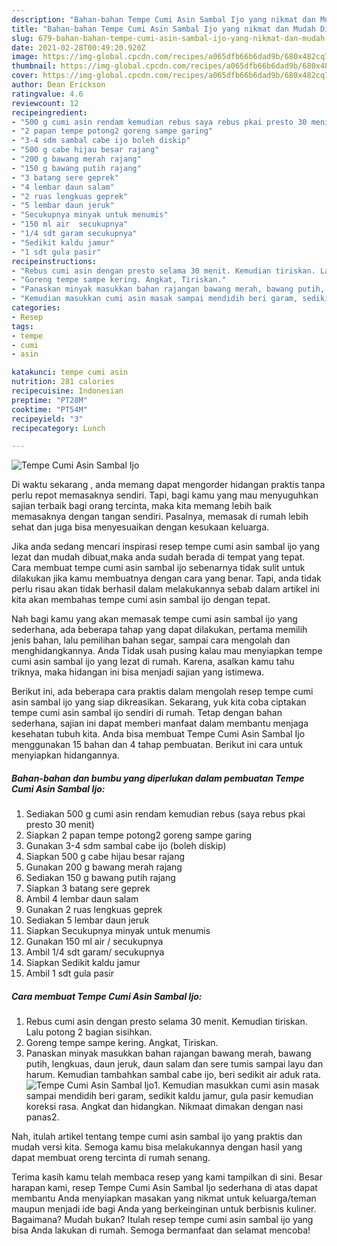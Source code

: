 ```yaml
---
description: "Bahan-bahan Tempe Cumi Asin Sambal Ijo yang nikmat dan Mudah Dibuat"
title: "Bahan-bahan Tempe Cumi Asin Sambal Ijo yang nikmat dan Mudah Dibuat"
slug: 679-bahan-bahan-tempe-cumi-asin-sambal-ijo-yang-nikmat-dan-mudah-dibuat
date: 2021-02-28T00:49:20.920Z
image: https://img-global.cpcdn.com/recipes/a065dfb66b6dad9b/680x482cq70/tempe-cumi-asin-sambal-ijo-foto-resep-utama.jpg
thumbnail: https://img-global.cpcdn.com/recipes/a065dfb66b6dad9b/680x482cq70/tempe-cumi-asin-sambal-ijo-foto-resep-utama.jpg
cover: https://img-global.cpcdn.com/recipes/a065dfb66b6dad9b/680x482cq70/tempe-cumi-asin-sambal-ijo-foto-resep-utama.jpg
author: Dean Erickson
ratingvalue: 4.6
reviewcount: 12
recipeingredient:
- "500 g cumi asin rendam kemudian rebus saya rebus pkai presto 30 menit"
- "2 papan tempe potong2 goreng sampe garing"
- "3-4 sdm sambal cabe ijo boleh diskip"
- "500 g cabe hijau besar rajang"
- "200 g bawang merah rajang"
- "150 g bawang putih rajang"
- "3 batang sere geprek"
- "4 lembar daun salam"
- "2 ruas lengkuas geprek"
- "5 lembar daun jeruk"
- "Secukupnya minyak untuk menumis"
- "150 ml air  secukupnya"
- "1/4 sdt garam secukupnya"
- "Sedikit kaldu jamur"
- "1 sdt gula pasir"
recipeinstructions:
- "Rebus cumi asin dengan presto selama 30 menit. Kemudian tiriskan. Lalu potong 2 bagian sisihkan."
- "Goreng tempe sampe kering. Angkat, Tiriskan."
- "Panaskan minyak masukkan bahan rajangan bawang merah, bawang putih, lengkuas, daun jeruk, daun salam dan sere tumis sampai layu dan harum. Kemudian tambahkan sambal cabe ijo, beri sedikit air aduk rata."
- "Kemudian masukkan cumi asin masak sampai mendidih beri garam, sedikit kaldu jamur, gula pasir kemudian koreksi rasa. Angkat dan hidangkan. Nikmaat dimakan dengan nasi panas2."
categories:
- Resep
tags:
- tempe
- cumi
- asin

katakunci: tempe cumi asin 
nutrition: 281 calories
recipecuisine: Indonesian
preptime: "PT28M"
cooktime: "PT54M"
recipeyield: "3"
recipecategory: Lunch

---
```



![Tempe Cumi Asin Sambal Ijo](https://img-global.cpcdn.com/recipes/a065dfb66b6dad9b/680x482cq70/tempe-cumi-asin-sambal-ijo-foto-resep-utama.jpg)

Di waktu  sekarang , anda memang dapat mengorder hidangan praktis tanpa perlu repot memasaknya sendiri. Tapi, bagi kamu yang mau menyuguhkan sajian terbaik bagi orang tercinta, maka kita memang lebih baik memasaknya dengan tangan sendiri. Pasalnya, memasak di rumah lebih sehat dan juga bisa menyesuaikan dengan kesukaan keluarga.

Jika anda sedang mencari inspirasi resep tempe cumi asin sambal ijo yang lezat dan mudah dibuat,maka anda sudah berada di tempat yang tepat. Cara membuat tempe cumi asin sambal ijo  sebenarnya tidak sulit untuk dilakukan jika kamu membuatnya dengan cara yang benar. Tapi, anda tidak perlu risau akan tidak berhasil dalam melakukannya 
sebab dalam artikel ini kita akan membahas tempe cumi asin sambal ijo dengan tepat.  



Nah bagi kamu yang akan memasak tempe cumi asin sambal ijo yang sederhana, ada beberapa tahap yang dapat dilakukan, pertama memilih jenis bahan, lalu pemilihan bahan segar, sampai cara mengolah dan menghidangkannya. Anda Tidak usah pusing kalau mau menyiapkan tempe cumi asin sambal ijo yang lezat di rumah. Karena, asalkan kamu  tahu triknya, maka hidangan ini bisa menjadi sajian yang istimewa.

Berikut ini, ada beberapa cara praktis  dalam mengolah resep tempe cumi asin sambal ijo yang siap dikreasikan. Sekarang, yuk kita coba ciptakan tempe cumi asin sambal ijo sendiri di rumah. Tetap dengan bahan sederhana, sajian ini dapat memberi manfaat dalam membantu menjaga kesehatan tubuh kita. Anda bisa membuat Tempe Cumi Asin Sambal Ijo menggunakan 15 bahan dan 4 tahap pembuatan. Berikut ini cara untuk menyiapkan hidangannya.

<!--inarticleads1-->

##### Bahan-bahan dan bumbu yang diperlukan dalam pembuatan Tempe Cumi Asin Sambal Ijo:

1. Sediakan 500 g cumi asin rendam kemudian rebus (saya rebus pkai presto 30 menit)
1. Siapkan 2 papan tempe potong2 goreng sampe garing
1. Gunakan 3-4 sdm sambal cabe ijo (boleh diskip)
1. Siapkan 500 g cabe hijau besar rajang
1. Gunakan 200 g bawang merah rajang
1. Sediakan 150 g bawang putih rajang
1. Siapkan 3 batang sere geprek
1. Ambil 4 lembar daun salam
1. Gunakan 2 ruas lengkuas geprek
1. Sediakan 5 lembar daun jeruk
1. Siapkan Secukupnya minyak untuk menumis
1. Gunakan 150 ml air / secukupnya
1. Ambil 1/4 sdt garam/ secukupnya
1. Siapkan Sedikit kaldu jamur
1. Ambil 1 sdt gula pasir




<!--inarticleads2-->

##### Cara membuat Tempe Cumi Asin Sambal Ijo:

1. Rebus cumi asin dengan presto selama 30 menit. Kemudian tiriskan. Lalu potong 2 bagian sisihkan.
1. Goreng tempe sampe kering. Angkat, Tiriskan.
1. Panaskan minyak masukkan bahan rajangan bawang merah, bawang putih, lengkuas, daun jeruk, daun salam dan sere tumis sampai layu dan harum. Kemudian tambahkan sambal cabe ijo, beri sedikit air aduk rata.
<img src="//assets-global.cpcdn.com/assets/icons/button_play-2c75c40dde080a61004c1f40b05d8f140eaff45d7e9e6481dc71c63d2e7c4909.png" alt="Tempe Cumi Asin Sambal Ijo">1. Kemudian masukkan cumi asin masak sampai mendidih beri garam, sedikit kaldu jamur, gula pasir kemudian koreksi rasa. Angkat dan hidangkan. Nikmaat dimakan dengan nasi panas2.




Nah, itulah artikel tentang  tempe cumi asin sambal ijo  yang praktis dan mudah versi kita. Semoga kamu bisa melakukannya dengan hasil yang dapat membuat oreng tercinta di rumah senang. 

Terima kasih kamu telah membaca resep yang kami tampilkan di sini. Besar harapan kami, resep  Tempe Cumi Asin Sambal Ijo sederhana di atas dapat membantu Anda menyiapkan masakan yang nikmat untuk keluarga/teman maupun menjadi ide bagi Anda yang berkeinginan untuk berbisnis kuliner. Bagaimana? Mudah bukan? Itulah resep tempe cumi asin sambal ijo yang bisa Anda lakukan di rumah. Semoga bermanfaat dan selamat mencoba!

